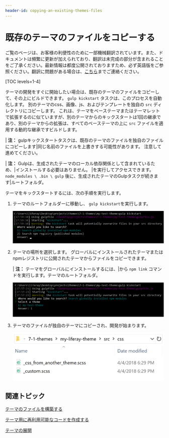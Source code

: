 ```yaml
---
header-id: copying-an-existing-themes-files
---
```


# 既存のテーマのファイルをコピーする

<p class="alert alert-info"><span class="wysiwyg-color-blue120">ご覧のページは、お客様の利便性のために一部機械翻訳されています。また、ドキュメントは頻繁に更新が加えられており、翻訳は未完成の部分が含まれることをご了承ください。最新情報は都度公開されておりますため、必ず英語版をご参照ください。翻訳に問題がある場合は、<a href="mailto:support-content-jp@liferay.com">こちら</a>までご連絡ください。</span></p>

[TOC levels=1-4]

テーマの開発をすぐに開始したい場合は、既存のテーマのファイルをコピーして、その上にビルドできます。 `gulp kickstart` タスクは、このプロセスを自動化します。 別のテーマのcss、画像、js、およびテンプレートを独自の `src` ディレクトリにコピーします。 これは、テーマをベーステーマまたはテーマレットで拡張するのに似ていますが、別のテーマからのキックスタートは1回の継承であり、別のテーマからの拡張は、すべてのベーステーマの上に `src` ファイルを適用する動的な継承ですビルドします。

| **注：** gulpキックスタートタスクは、既存のテーマのファイルを独自のファイルにコピーします|同じ名前のファイルを上書きする可能性があります。 注意して進めてください。

| **注：** Gulpは、生成されたテーマのローカル依存関係として含まれているため、|インストールする必要はありません。 |を実行してアクセスできます。 `node_modules \ .bin \ gulp` 後に、生成されたテーマのGulpタスクが続きます|ルートフォルダ。

テーマをキックスタートするには、次の手順を実行します。

1.  テーマのルートフォルダーに移動し、 `gulp kickstart`を実行します。

    ![図1： <code>gulp kickstart</code> タスクを実行して、テーマのファイルを独自のテーマにコピーします。](../../../../images/theme-dev-kickstarting-themes-gulp-kickstart.png)

2.  テーマの場所を選択します。 グローバルにインストールされたテーマまたはnpmレジストリに公開されたテーマからファイルをコピーできます。

    | **注：** テーマをグローバルにインストールするには、|から `npm link` コマンドを実行します。テーマのルートフォルダ。

    ![図2：グローバルにインストールされたテーマからファイルをコピーできます。](../../../../images/theme-dev-kickstarting-themes-global-theme.png)

3.  テーマのファイルが独自のテーマにコピーされ、開発が始まります。

    ![図3：キックスタートタスクは別のテーマのファイルを独自のファイルにコピーし、ファイルを上書きする可能性があります。](../../../../images/theme-dev-kickstarting-themes-copied-files.png)

## 関連トピック

[テーマのファイルを構築する](/docs/7-1/tutorials/-/knowledge_base/t/building-your-themes-files)

[テーマ用に再利用可能なコードを作成する](/docs/7-1/tutorials/-/knowledge_base/t/creating-reusable-pieces-of-code-for-your-themes)

[テーマの展開](/docs/7-1/tutorials/-/knowledge_base/t/deploying-your-theme)

